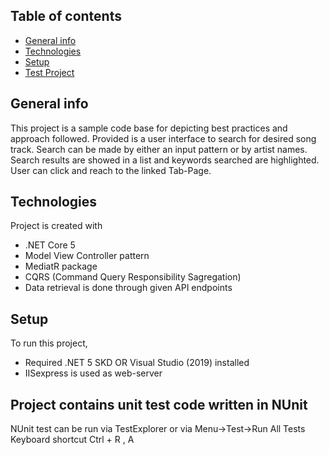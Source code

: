 ## Table of contents
* [General info](#general-info)
* [Technologies](#technologies)
* [Setup](#setup)
* [Test Project](#test-project)

## General info
This project is a sample code base for depicting best practices and approach followed. 
Provided is a user interface to search for desired song track.
Search can be made by either an input pattern or by artist names.
Search results are showed in a list and keywords searched are highlighted.
User can click and reach to the linked Tab-Page.

## Technologies
Project is created with
* .NET Core 5
* Model View Controller pattern
* MediatR package
* CQRS (Command Query Responsibility Sagregation)
* Data retrieval is done through given API endpoints


## Setup
To run this project,
* Required .NET 5 SKD  OR Visual Studio (2019) installed
* IISexpress is used as web-server

## Project contains unit test code written in NUnit
NUnit test can be run via TestExplorer or via Menu->Test->Run All Tests
Keyboard shortcut Ctrl + R , A 



